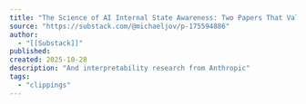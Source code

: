 ```yaml
---
title: "The Science of AI Internal State Awareness: Two Papers That Validate Response-Awareness Methodology"
source: "https://substack.com/@michaeljov/p-175594886"
author:
  - "[[Substack]]"
published:
created: 2025-10-28
description: "And interpretability research from Anthropic"
tags:
  - "clippings"
---
```

